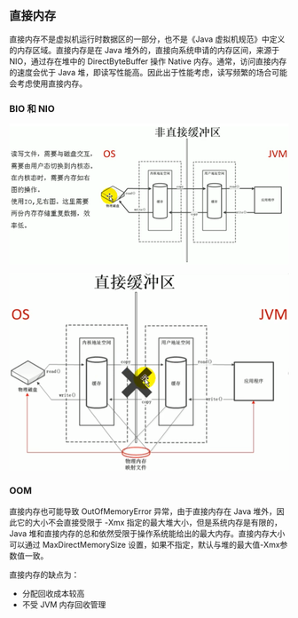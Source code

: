 ## 直接内存

直接内存不是虚拟机运行时数据区的一部分，也不是《Java 虚拟机规范》中定义的内存区域。直接内存是在 Java 堆外的，直接向系统申请的内存区间，来源于 NIO，通过存在堆中的 DirectByteBuffer 操作 Native 内存。通常，访问直接内存的速度会优于 Java 堆，即读写性能高。因此出于性能考虑，读写频繁的场合可能会考虑使用直接内存。



### BIO 和 NIO

![image-20210124121925092](../images/20210124121925092.png)

![20210124121953662](../images/20210124121953662.png)



### OOM

直接内存也可能导致 OutOfMemoryError 异常，由于直接内存在 Java 堆外，因此它的大小不会直接受限于 -Xmx 指定的最大堆大小，但是系统内存是有限的，Java 堆和直接内存的总和依然受限于操作系统能给出的最大内存。直接内存大小可以通过 MaxDirectMemorySize 设置，如果不指定，默认与堆的最大值-Xmx参数值一致。

直接内存的缺点为：

- 分配回收成本较高
- 不受 JVM 内存回收管理